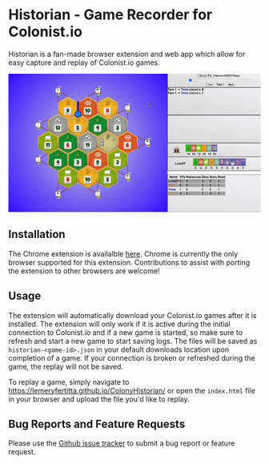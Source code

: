 # Historian - Game Recorder for Colonist.io

Historian is a fan-made browser extension and web app which allow for easy capture and replay of Colonist.io games.

![](media/historian.gif)

## Installation

The Chrome extension is availalble [here](https://chromewebstore.google.com/detail/colony-historian/olhlbckekdlekoaifaoboooalbeboefj). Chrome is currently the only browser supported for this extension. Contributions to assist with porting the extension to other browsers are welcome!

## Usage

The extension will automatically download your Colonist.io games after it is installed. The extension will only work if it is active during the initial connection to Colonist.io and if a new game is started, so make sure to refresh and start a new game to start saving logs. The files will be saved as `historian-<game-id>.json` in your default downloads location upon completion of a game. If your connection is broken or refreshed during the game, the replay will not be saved.

To replay a game, simply navigate to https://lemeryfertitta.github.io/ColonyHistorian/ or open the `index.html` file in your browser and upload the file you'd like to replay.

## Bug Reports and Feature Requests

Please use the [Github issue tracker](https://github.com/lemeryfertitta/ColonyHistorian/issues) to submit a bug report or feature request.
